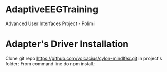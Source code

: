 # AdaptiveEEGTraining
Advanced User Interfaces Project - Polimi

# Adapter's Driver Installation
Clone git repo https://github.com/volcacius/cylon-mindlfex.git in project's folder;
From command line do npm install;

